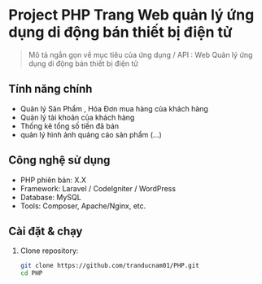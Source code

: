 # Project PHP Trang Web quản lý ứng dụng di động bán thiết bị điện tử


> Mô tả ngắn gọn về mục tiêu của ứng dụng / API : Web Quản lý ứng dụng di động bán thiết bị điện tử 

##  Tính năng chính
- Quản lý Sản Phẩm , Hóa Đơn mua hàng của khách hàng
- Quản lý tài khoản của khách hàng
- Thống kê tổng số tiền đã bán
- quản lý hình ảnh quảng cáo sản phẩm
(...)

##  Công nghệ sử dụng
- PHP phiên bản: X.X
- Framework: Laravel / CodeIgniter / WordPress
- Database: MySQL
- Tools: Composer, Apache/Nginx, etc.

##  Cài đặt & chạy
1. Clone repository:
   ```bash
   git clone https://github.com/tranducnam01/PHP.git
   cd PHP
   ```
